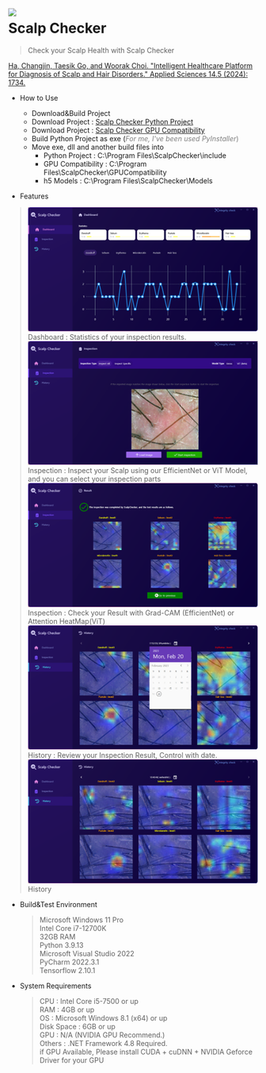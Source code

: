 <img src="/README/ScalpChecker_mockup.png"/><br>
Scalp Checker
=============
> Check your Scalp Health with Scalp Checker

[Ha, Changjin, Taesik Go, and Woorak Choi. "Intelligent Healthcare Platform for Diagnosis of Scalp and Hair Disorders." Applied Sciences 14.5 (2024): 1734.](https://www.mdpi.com/2076-3417/14/5/1734)<br>

* How to Use
  + Download&Build Project
  + Download Project : [Scalp Checker Python Project](https://github.com/h-ch22/ScalpChecker_PYTHON)
  + Download Project : [Scalp Checker GPU Compatibility](https://github.com/h-ch22/ScalpChecker_GPUCompatibility)
  + Build Python Project as exe (<span style="color:gray">*For me, I've been used PyInstaller*)
  + Move exe, dll and another build files into
    + Python Project : C:\Program Files\ScalpChecker\include
    + GPU Compatibility : C:\Program Files\ScalpChecker\GPUCompatibility
    + h5 Models : C:\Program Files\ScalpChecker\Models

* Features
> <img src="/README/Screenshot_Dashboard.png"/>
> Dashboard : Statistics of your inspection results.
> <img src="/README/Screenshot_Inspection.png"/>
> Inspection : Inspect your Scalp using our EfficientNet or ViT Model, and you can select your inspection parts
> <img src="/README/Screenshot_Inspection_Result.png"/>
> Inspection : Check your Result with Grad-CAM (EfficientNet) or Attention HeatMap(ViT)
> <img src="/README/Screenshot_History_Date.png"/>
> History : Review your Inspection Result, Control with date.
> <img src="/README/Screenshot_History.png"/>
> History

* Build&Test Environment
  > Microsoft Windows 11 Pro<br/>
  > Intel Core i7-12700K<br/>
  > 32GB RAM<br/>
  > Python 3.9.13<br/>
  > Microsoft Visual Studio 2022<br/>
  > PyCharm 2022.3.1<br/>
  > Tensorflow 2.10.1<br/>

* System Requirements
  > CPU : Intel Core i5-7500 or up<br/>
  > RAM : 4GB or up<br/>
  > OS : Microsoft Windows 8.1 (x64) or up<br/>
  > Disk Space : 6GB or up<br/>
  > GPU : N/A (NVIDIA GPU Recommend.)<br/>
  > Others : .NET Framework 4.8 Required.<br/>
  > if GPU Available, Please install CUDA + cuDNN + NVIDIA Geforce Driver for your GPU<br/>